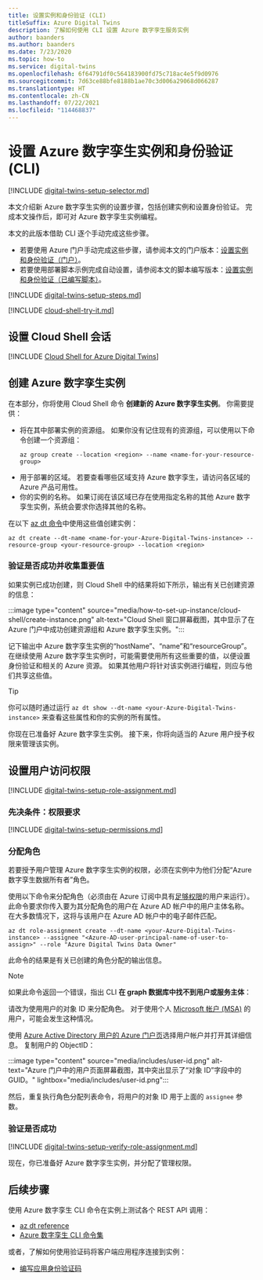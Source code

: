 ```yaml
---
title: 设置实例和身份验证 (CLI)
titleSuffix: Azure Digital Twins
description: 了解如何使用 CLI 设置 Azure 数字孪生服务实例
author: baanders
ms.author: baanders
ms.date: 7/23/2020
ms.topic: how-to
ms.service: digital-twins
ms.openlocfilehash: 6f64791df0c564183900fd75c718ac4e5f9d0976
ms.sourcegitcommit: 7d63ce88bfe8188b1ae70c3d006a29068d066287
ms.translationtype: HT
ms.contentlocale: zh-CN
ms.lasthandoff: 07/22/2021
ms.locfileid: "114468837"
---
```

# <a name="set-up-an-azure-digital-twins-instance-and-authentication-cli"></a>设置 Azure 数字孪生实例和身份验证 (CLI)

[!INCLUDE [digital-twins-setup-selector.md](../../includes/digital-twins-setup-selector.md)]

本文介绍新 Azure 数字孪生实例的设置步骤，包括创建实例和设置身份验证。 完成本文操作后，即可对 Azure 数字孪生实例编程。

本文的此版本借助 CLI 逐个手动完成这些步骤。
* 若要使用 Azure 门户手动完成这些步骤，请参阅本文的门户版本：[设置实例和身份验证（门户）](how-to-set-up-instance-portal.md)。
* 若要使用部署脚本示例完成自动设置，请参阅本文的脚本编写版本：[设置实例和身份验证（已编写脚本）](how-to-set-up-instance-scripted.md)。

[!INCLUDE [digital-twins-setup-steps.md](../../includes/digital-twins-setup-steps.md)]

[!INCLUDE [cloud-shell-try-it.md](../../includes/cloud-shell-try-it.md)]

## <a name="set-up-cloud-shell-session"></a>设置 Cloud Shell 会话
[!INCLUDE [Cloud Shell for Azure Digital Twins](../../includes/digital-twins-cloud-shell.md)]

## <a name="create-the-azure-digital-twins-instance"></a>创建 Azure 数字孪生实例

在本部分，你将使用 Cloud Shell 命令 **创建新的 Azure 数字孪生实例**。 你需要提供：
* 将在其中部署实例的资源组。 如果你没有记住现有的资源组，可以使用以下命令创建一个资源组：
    ```azurecli-interactive
    az group create --location <region> --name <name-for-your-resource-group>
    ```
* 用于部署的区域。 若要查看哪些区域支持 Azure 数字孪生，请访问各区域的 Azure 产品可用性。
* 你的实例的名称。 如果订阅在该区域已存在使用指定名称的其他 Azure 数字孪生实例，系统会要求你选择其他的名称。

在以下 [az dt 命令](/cli/azure/dt?view=azure-cli-latest&preserve-view=true)中使用这些值创建实例：

```azurecli-interactive
az dt create --dt-name <name-for-your-Azure-Digital-Twins-instance> --resource-group <your-resource-group> --location <region>
```

### <a name="verify-success-and-collect-important-values"></a>验证是否成功并收集重要值

如果实例已成功创建，则 Cloud Shell 中的结果将如下所示，输出有关已创建资源的信息：

:::image type="content" source="media/how-to-set-up-instance/cloud-shell/create-instance.png" alt-text="Cloud Shell 窗口屏幕截图，其中显示了在 Azure 门户中成功创建资源组和 Azure 数字孪生实例。":::

记下输出中 Azure 数字孪生实例的“hostName”、“name”和“resourceGroup”。 在继续使用 Azure 数字孪生实例时，可能需要使用所有这些重要的值，以便设置身份验证和相关的 Azure 资源。 如果其他用户将针对该实例进行编程，则应与他们共享这些值。

> [!TIP]
> 你可以随时通过运行 `az dt show --dt-name <your-Azure-Digital-Twins-instance>` 来查看这些属性和你的实例的所有属性。

你现在已准备好 Azure 数字孪生实例。 接下来，你将向适当的 Azure 用户授予权限来管理该实例。

## <a name="set-up-user-access-permissions"></a>设置用户访问权限

[!INCLUDE [digital-twins-setup-role-assignment.md](../../includes/digital-twins-setup-role-assignment.md)]

### <a name="prerequisites-permission-requirements"></a>先决条件：权限要求

[!INCLUDE [digital-twins-setup-permissions.md](../../includes/digital-twins-setup-permissions.md)]

### <a name="assign-the-role"></a>分配角色

若要授予用户管理 Azure 数字孪生实例的权限，必须在实例中为他们分配“Azure 数字孪生数据所有者”角色。

使用以下命令来分配角色（必须由在 Azure 订阅中具有[足够权限](#prerequisites-permission-requirements)的用户来运行）。 此命令要求你传入要为其分配角色的用户在 Azure AD 帐户中的用户主体名称。 在大多数情况下，这将与该用户在 Azure AD 帐户中的电子邮件匹配。

```azurecli-interactive
az dt role-assignment create --dt-name <your-Azure-Digital-Twins-instance> --assignee "<Azure-AD-user-principal-name-of-user-to-assign>" --role "Azure Digital Twins Data Owner"
```

此命令的结果是有关已创建的角色分配的输出信息。

> [!NOTE]
> 如果此命令返回一个错误，指出 CLI **在 graph 数据库中找不到用户或服务主体**：
>
> 请改为使用用户的对象 ID 来分配角色。 对于使用个人 [Microsoft 帐户 (MSA)](https://account.microsoft.com/account) 的用户，可能会发生这种情况。 
>
> 使用 [Azure Active Directory 用户的 Azure 门户页](https://portal.azure.com/#blade/Microsoft_AAD_IAM/UsersManagementMenuBlade/AllUsers)选择用户帐户并打开其详细信息。 复制用户的 ObjectID：
>
> :::image type="content" source="media/includes/user-id.png" alt-text="Azure 门户中的用户页面屏幕截图，其中突出显示了“对象 ID”字段中的 GUID。" lightbox="media/includes/user-id.png":::
>
> 然后，重复执行角色分配列表命令，将用户的对象 ID 用于上面的 `assignee` 参数。

### <a name="verify-success"></a>验证是否成功

[!INCLUDE [digital-twins-setup-verify-role-assignment.md](../../includes/digital-twins-setup-verify-role-assignment.md)]

现在，你已准备好 Azure 数字孪生实例，并分配了管理权限。

## <a name="next-steps"></a>后续步骤

使用 Azure 数字孪生 CLI 命令在实例上测试各个 REST API 调用： 
* [az dt reference](/cli/azure/dt?view=azure-cli-latest&preserve-view=true)
* [Azure 数字孪生 CLI 命令集](concepts-cli.md)

或者，了解如何使用验证码将客户端应用程序连接到实例：
* [编写应用身份验证码](how-to-authenticate-client.md)
